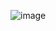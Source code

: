 ![image](https://github.com/Rahul-chaurasiya/Leetcode-Practice-Problem/assets/77222540/05b5fd41-df2a-42bb-a3bc-a553b6ce4566)
